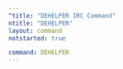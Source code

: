 ```yaml
---
^title: "DEHELPER IRC Command"
ntitle: "DEHELPER"
layout: command
notstarted: true

command: DEHELPER
---
```

